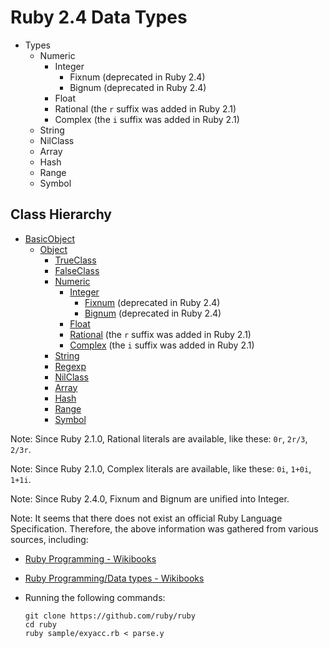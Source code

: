 # Ruby 2.4 Data Types

- Types
  - Numeric
    - Integer
      - Fixnum (deprecated in Ruby 2.4)
      - Bignum (deprecated in Ruby 2.4)
    - Float
    - Rational (the `r` suffix was added in Ruby 2.1)
    - Complex (the `i` suffix was added in Ruby 2.1)
  - String
  - NilClass
  - Array
  - Hash
  - Range
  - Symbol

## Class Hierarchy

- [BasicObject](https://ruby-doc.org/core/BasicObject.html)
  - [Object](https://ruby-doc.org/core/Object.html)
    - [TrueClass](https://ruby-doc.org/core/TrueClass.html)
    - [FalseClass](https://ruby-doc.org/core/FalseClass.html)
    - [Numeric](https://ruby-doc.org/core/Numeric.html)
      - [Integer](https://ruby-doc.org/core/Integer.html)
        - [Fixnum](https://ruby-doc.org/core-2.3.4/Fixnum.html) (deprecated in Ruby 2.4)
        - [Bignum](https://ruby-doc.org/core-2.3.4/Bignum.html) (deprecated in Ruby 2.4)
      - [Float](https://ruby-doc.org/core/Float.html)
      - [Rational](https://ruby-doc.org/core/Rational.html) (the `r` suffix was added in Ruby 2.1)
      - [Complex](https://ruby-doc.org/core/Complex.html) (the `i` suffix was added in Ruby 2.1)
    - [String](https://ruby-doc.org/core/String.html)
    - [Regexp](https://ruby-doc.org/core/Regexp.html)
    - [NilClass](https://ruby-doc.org/core/NilClass.html)
    - [Array](https://ruby-doc.org/core/Array.html)
    - [Hash](https://ruby-doc.org/core/Hash.html)
    - [Range](https://ruby-doc.org/core/Range.html)
    - [Symbol](https://ruby-doc.org/core/Symbol.html)

Note:
Since Ruby 2.1.0, Rational literals are available, like these: `0r`, `2r/3`, `2/3r`.

Note:
Since Ruby 2.1.0, Complex literals are available, like these: `0i`, `1+0i`, `1+1i`.

Note:
Since Ruby 2.4.0, Fixnum and Bignum are unified into Integer.

Note:
It seems that there does not exist an official Ruby Language Specification.
Therefore, the above information was gathered from various sources, including:

- [Ruby Programming - Wikibooks](https://en.wikibooks.org/wiki/Ruby_Programming)
- [Ruby Programming/Data types - Wikibooks](https://en.wikibooks.org/wiki/Ruby_Programming/Data_types)
- Running the following commands:

      git clone https://github.com/ruby/ruby
      cd ruby
      ruby sample/exyacc.rb < parse.y
